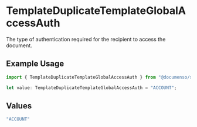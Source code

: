 # TemplateDuplicateTemplateGlobalAccessAuth

The type of authentication required for the recipient to access the document.

## Example Usage

```typescript
import { TemplateDuplicateTemplateGlobalAccessAuth } from "@documenso/sdk-typescript/models/operations";

let value: TemplateDuplicateTemplateGlobalAccessAuth = "ACCOUNT";
```

## Values

```typescript
"ACCOUNT"
```